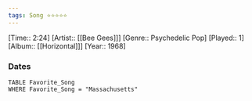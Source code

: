 ```yaml
---
tags: Song ⭐⭐⭐⭐⭐ 
---
```

[Time:: 2:24]
[Artist:: [[Bee Gees]]]
[Genre:: Psychedelic Pop]
[Played:: 1]
[Album:: [[Horizontal]]]
[Year:: 1968]
### Dates
````dataview
TABLE Favorite_Song
WHERE Favorite_Song = "Massachusetts"
````